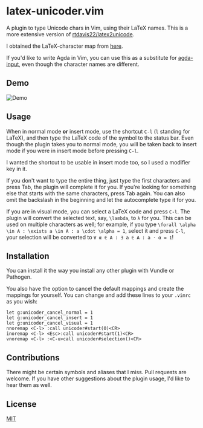 # latex-unicoder.vim

A plugin to type Unicode chars in Vim, using their LaTeX names. This is a more extensive version of [rtdavis22/latex2unicode](https://github.com/rtdavis22/latex2unicode).

I obtained the LaTeX-character map from [here](http://milde.users.sourceforge.net/LUCR/Math/).

If you'd like to write Agda in Vim, you can use this as a substitute for [agda-input](http://wiki.portal.chalmers.se/agda/pmwiki.php?n=Docs.UnicodeInput), even though the character names are different.

## Demo

![Demo](http://i.imgur.com/Ngp6GAE.gif)

## Usage

When in normal mode **or** insert mode, use the shortcut `C-l` (`l` standing for LaTeX), and then type the LaTeX code of the symbol to the status bar. Even though the plugin takes you to normal mode, you will be taken back to insert mode if you were in insert mode before pressing `C-l`.

I wanted the shortcut to be usable in insert mode too, so I used a modifier key in it.

If you don't want to type the entire thing, just type the first characters and press Tab, the plugin will complete it for you. If you're looking for something else that starts with the same characters, press Tab again. You can also omit the backslash in the beginning and let the autocomplete type it for you.

If you are in visual mode, you can select a LaTeX code and press `C-l`. The plugin will convert the selected text, say, `\lambda`, to `λ` for you. This can be used on multiple characters as well; for example, if you type `\forall \alpha \in A : \exists a \in A : a \cdot \alpha = 1`, select it and press `C-l`, your selection will be converted to `∀ α ∈ A : ∃ a ∈ A : a ⋅ α = 1`!

## Installation

You can install it the way you install any other plugin with Vundle or Pathogen.

You also have the option to cancel the default mappings and create the mappings for yourself. You can change and add these lines to your `.vimrc` as you wish:

```vim
let g:unicoder_cancel_normal = 1
let g:unicoder_cancel_insert = 1
let g:unicoder_cancel_visual = 1
nnoremap <C-l> :call unicoder#start(0)<CR>
inoremap <C-l> <Esc>:call unicoder#start(1)<CR>
vnoremap <C-l> :<C-u>call unicoder#selection()<CR>
```

## Contributions

There might be certain symbols and aliases that I miss. Pull requests are welcome. If you have other suggestions about the plugin usage, I'd like to hear them as well.

## License

[MIT](http://joom.mit-license.org/)
